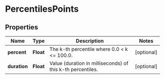 # PercentilesPoints

## Properties
Name | Type | Description | Notes
------------ | ------------- | ------------- | -------------
**percent** | **Float** | The k-th percentile where  0.0 &lt; k &lt;&#x3D; 100.0. |  [optional]
**duration** | **Float** | Value (duration in milliseconds) of this k-th percentiles. |  [optional]
